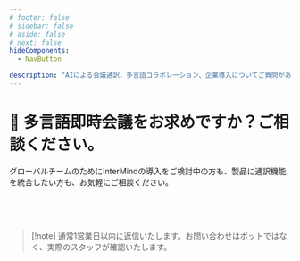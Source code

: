 ```yaml
---
# footer: false
# sidebar: false
# aside: false
# next: false
hideComponents:
  - NavButton

description: "AIによる会議通訳、多言語コラボレーション、企業導入についてご質問がありますか？InterMindにご相談ください。用途、システム統合、チーム導入についてご相談に応じます。"
---
```


# 🤝 多言語即時会議をお求めですか？ご相談ください。

グローバルチームのためにInterMindの導入をご検討中の方も、製品に通訳機能を統合したい方も、お気軽にご相談ください。

<br>

<ContactForm  
  formStyle="margin: 1rem auto;"  
  categoryLabel="ご相談内容をお選びください"  
  categoryPlaceholderText="目的を選択してください..."  
  messageLabel="メッセージ（任意）"  
  messagePlaceholderText="使用目的、導入時期、その他ご要望などをご自由にご記入ください。"  
  buttonText="担当者に問い合わせる"  
  :services="[
    'チームでの活用方法を知りたい',
    'デモをリクエストしたい',
    '企業向け導入オプションについて知りたい',
    '料金や機能について質問がある',
    'その他'
  ]"
/>

<br>

> [!note] 通常1営業日以内に返信いたします。お問い合わせはボットではなく、実際のスタッフが確認いたします。
